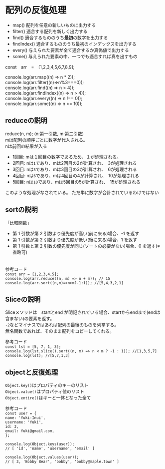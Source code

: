 # 配列の反復処理

- map() 配列を任意の新しいものに出力する
- filter() 適合する配列を新しく出力する
- find() 適合するもののうち**最初**の数字を出力する
- findIndex() 適合するもののうち最初のインデックスを出力する
- every() 与えられた要素が全て適合するか真偽値で出力する
- some()  与えられた要素の中、一つでも適合すれば真を出すもの

const　arr　=　[1,2,3,4,5,6,7,8,9];<br>

console.log(arr.map((n) => n * 2));<br>
console.log(arr.filter((n)=>n%3===0));<br>
console.log(arr.find((n) => n > 4));<br>
console.log(arr.findIndex((n) => n > 4));<br>
console.log(arr.every((n) => n !== 0));<br>
console.log(arr.some((n) => n >= 10));<br>

reduceの説明
---
reduce(n, m);  (n:第一引数, m:第二引数)<br>
mは配列の順序ごとに数字が代入される。<br>
nは前回の結果が入る<br>

- 1回目: mは１回目の数字であるため、１が処理される。
- 2回目: nは`1`であり、mは2回目の2が計算され、　3が処理される
- 3回目: nは`3`であり、mは3回目の3が計算され、　6が処理される
- 4回目: nは`6`であり、mは4回目の4が計算され、　10が処理される
- 5回目: nは`10`であり、mは5回目の5が計算され、　15が処理される

このような処理がなされている。
ただ単に数字が合計されているわけではない

sortの説明
---
「比較関数」
- 第 1 引数が第 2 引数より優先度が高い(前に来る)場合、-1 を返す
- 第 1 引数が第 2 引数より優先度が低い(後に来る)場合、1 を返す
- 第 1 引数と第 2 引数の優先度が同じ(ソートの必要がない)場合、0 を返す(※省略可)<br>
　
 
 参考コード<br>
`const arr = [1,2,3,4,5];`<br>
`console.log(arr.reduce((n, m) => n + m)); // 15`<br>
`console.log(arr.sort((n,m)=>n>m?-1:1)); //[5,4,3,2,1]`<br>

Sliceの説明
---
Sliceメソッドは　startとend が明記されている場合、startからendまで(endは含まない)の要素を返す。<br>
  `-2`などマイナスではあれば配列の最後のものを列挙する。<br>
  無名関数であれば、そのまま配列をコピーしてくれる。<br>
  
参考コード<br>
`const lst = [5, 7, 1, 3];`<br>
`console.log(lst.slice().sort((n, m) => n < m ? -1 : 1)); //[1,3,5,7]`<br>
`console.log(lst); //[5,7,1,3]`<br>

objectと反復処理
---
`Object.key()`はプロパティのキーのリスト<br>
`Object.value()`はプロパティ値のリスト<br>
`Object.entire()`はキーと一体となった全て<br>

参考コード<br>
`const user = {`<br>
 `name: 'Yuki-Inui',`<br>
 `username: 'Yuki',`<br>
 `id: 3,`<br>
 `email: Yuki@gmail.com,`<br>
 `};`<br>
 
`console.log(Object.keys(user));`<br>
`// [ 'id', 'name', 'username', 'email' ]`<br>

`console.log(Object.values(user));`<br>
`// [ 3, 'Bobby Bear', 'bobby', 'bobby@maple.town' ]`<br>



  
  


